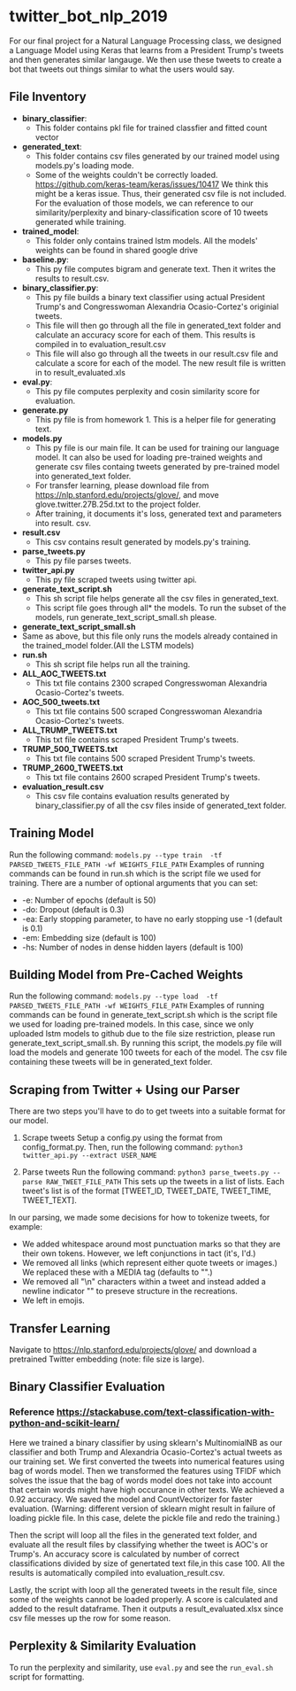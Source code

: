 # twitter_bot_nlp_2019

For our final project for a Natural Language Processing class, we designed a Language Model using Keras that learns from a President Trump's tweets and then generates similar langauge. We then use these tweets to create a bot that tweets out things similar to what the users would say. 


## File Inventory
- **binary_classifier**:
  - This folder contains pkl file for trained classfier and fitted count vector
- **generated_text**:
  - This folder contains csv files generated by our trained model using models.py's loading mode. 
  - Some of the weights couldn't be correctly loaded. https://github.com/keras-team/keras/issues/10417 We think this might be a keras issue. Thus, their generated csv file is not included. For the evaluation of those models, we can reference to our similarity/perplexity and binary-classification score of 10 tweets generated while training. 
- **trained_model**:
  - This folder only contains trained lstm models. All the models' weights can be found in shared google drive
- **baseline.py**:
  - This py file computes bigram and generate text. Then it writes the results to result.csv. 
- **binary_classifier.py**:
  - This py file builds a binary text classifier using actual President Trump's and Congresswoman Alexandria Ocasio-Cortez's originial tweets.
  - This file will then go through all the file in generated_text folder and calculate an accuracy score for each of them. This results is compiled in to evaluation_result.csv
  - This file will also go through all the tweets in our result.csv file and calculate a score for each of the model. The new result file is written in to result_evaluated.xls
- **eval.py**:
  - This py file computes perplexity and cosin similarity score for evaluation. 
- **generate.py**
  - This py file is from homework 1. This is a helper file for generating text.
- **models.py**
  - This py file is our main file. It can be used for training our language model. It can also be used for loading pre-trained weights and generate csv files containg tweets generated by pre-trained model into generated_text folder.
  - For transfer learning, please download file from https://nlp.stanford.edu/projects/glove/, and move glove.twitter.27B.25d.txt to the project folder.
  - After training, it documents it's loss, generated text and parameters into result. csv.
- **result.csv**
  - This csv contains result generated by models.py's training. 
- **parse_tweets.py**
  - This py file parses tweets.
- **twitter_api.py**
  - This py file scraped tweets using twitter api. 
- **generate_text_script.sh**
  - This sh script file helps generate all the csv files in generated_text. 
  - This script file goes through all* the models. To run the subset of the models, run generate_text_script_small.sh please. 
- **generate_text_script_small.sh**
 - Same as above, but this file only runs the models already contained in the trained_model folder.(All the LSTM models) 
- **run.sh**
  - This sh script file helps run all the training. 
- **ALL_AOC_TWEETS.txt**
  - This txt file contains 2300 scraped Congresswoman Alexandria Ocasio-Cortez's tweets.
- **AOC_500_tweets.txt**
  - This txt file contains 500 scraped Congresswoman Alexandria Ocasio-Cortez's tweets.
- **ALL_TRUMP_TWEETS.txt**
  - This txt file contains scraped President Trump's tweets.
- **TRUMP_500_TWEETS.txt**
  - This txt file contains 500 scraped President Trump's tweets.
- **TRUMP_2600_TWEETS.txt**
  - This txt file contains 2600 scraped President Trump's tweets.
- **evaluation_result.csv**
  - This csv file contains evaluation results generated by binary_classifier.py of all the csv files inside of generated_text folder.


 
  

  
  
  
## Training Model
Run the following command: `models.py --type train  -tf PARSED_TWEETS_FILE_PATH -wf WEIGHTS_FILE_PATH`
Examples of running commands can be found in run.sh which is the script file we used for training. 
There are a number of optional arguments that you can set: 
- -e: Number of epochs (default is 50)
- -do: Dropout (default is 0.3)
- -ea: Early stopping parameter, to have no early stopping use -1 (default is 0.1)
- -em: Embedding size (default is 100)
- -hs: Number of nodes in dense hidden layers (default is 100)

## Building Model from Pre-Cached Weights 
Run the following command: `models.py --type load  -tf PARSED_TWEETS_FILE_PATH -wf WEIGHTS_FILE_PATH`
Examples of running commands can be found in generate_text_script.sh which is the script file we used for loading pre-trained models.
In this case, since we only uploaded lstm models to github due to the file size restriction, please run generate_text_script_small.sh. By running this script, the models.py file will load the models and generate 100 tweets for each of the model. The csv file containing these tweets will be in generated_text folder. 

## Scraping from Twitter + Using our Parser
There are two steps you'll have to do to get tweets into a suitable format for our model. 
1. Scrape tweets
Setup a config.py using the format from config_format.py. Then, run the following command: `python3 twitter_api.py --extract USER_NAME`

2. Parse tweets
Run the following command: `python3 parse_tweets.py --parse RAW_TWEET_FILE_PATH`
This sets up the tweets in a list of lists. Each tweet's list is of the format [TWEET_ID, TWEET_DATE, TWEET_TIME, TWEET_TEXT]. 

In our parsing, we made some decisions for how to tokenize tweets, for example:

- We added whitespace around most punctuation marks so that they are their own tokens. However, we left conjunctions in tact (it's, I'd.)
- We removed all links (which represent either quote tweets or images.) We replaced these with a MEDIA tag (defaults to "<MEDIA>".)
- We removed all "\n" characters within a tweet and instead added a newline indicator "<NL>" to preseve structure in the recreations. 
- We left in emojis. 


## Transfer Learning

Navigate to https://nlp.stanford.edu/projects/glove/ and download a pretrained Twitter embedding (note: file size is large).

## Binary Classifier Evaluation
### Reference https://stackabuse.com/text-classification-with-python-and-scikit-learn/
Here we trained a binary classifier by using sklearn's MultinomialNB as our classifier and both Trump and Alexandria Ocasio-Cortez's actual tweets as our training set. We first converted the tweets into numerical features using bag of words model. Then we transformed the features using TFIDF which solves the issue that the bag of words model does not take into account that certain words might have high occurance in other texts. We achieved a 0.92 accuracy. We saved the model and CountVectorizer for faster evaluation. (Warning: different version of sklearn might result in failure of loading pickle file. In this case, delete the pickle file and redo the training.)

Then the script will loop all the files in the generated text folder, and evaluate all the result files by classifying whether the tweet is AOC's or Trump's. An accuracy score is calculated by number of correct classifications divided by size of genertated text file,in this case 100. All the results is automatically compiled into evaluation_result.csv. 

Lastly, the script with loop all the generated tweets in the result file, since some of the weights cannot be loaded properly. A score is calculated and added to the result dataframe. Then it outputs a result_evaluated.xlsx since csv file messes up the row for some reason. 

## Perplexity & Similarity Evaluation
To run the perplexity and similarity, use `eval.py` and see the `run_eval.sh` script for formatting. 

